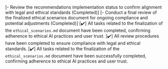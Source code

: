 [- Review the recommendations implementation status to confirm alignment with legal and ethical standards (Completed)]
[- Conduct a final review of the finalized ethical scenarios document for ongoing compliance and potential adjustments (Completed)]
[✔️] All tasks related to the finalization of the `ethical_scenarios.md` document have been completed, confirming adherence to ethical AI practices and user trust.
[✔️] All review procedures have been completed to ensure compliance with legal and ethical standards.
[✔️] All tasks related to the finalization of the `ethical_scenarios.md` document have been successfully completed, confirming adherence to ethical AI practices and user trust.